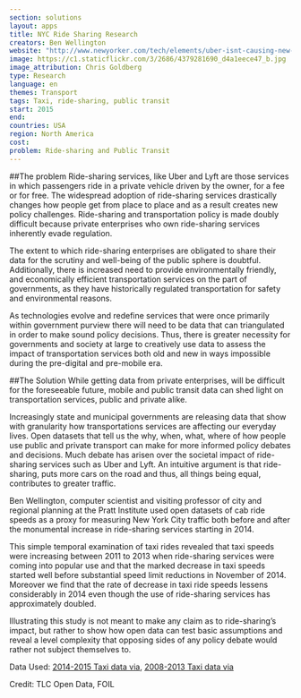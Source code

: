 ```yaml
---
section: solutions
layout: apps
title: NYC Ride Sharing Research 
creators: Ben Wellington 
website: "http://www.newyorker.com/tech/elements/uber-isnt-causing-new-york-citys-traffic-slowdown"
image: https://c1.staticflickr.com/3/2686/4379281690_d4a1eece47_b.jpg
image_attribution: Chris Goldberg
type: Research 
language: en
themes: Transport
tags: Taxi, ride-sharing, public transit
start: 2015
end: 
countries: USA
region: North America
cost: 
problem: Ride-sharing and Public Transit
---
```

##The problem
Ride-sharing services, like Uber and Lyft are those services in which passengers ride in a private vehicle driven by the owner, for a fee or for free. The widespread adoption of ride-sharing services drastically changes how people get from place to place and as a result creates new policy challenges. Ride-sharing and transportation policy is made doubly difficult because private enterprises who own ride-sharing services inherently evade regulation.

The extent to which ride-sharing enterprises are obligated to share their data for the scrutiny and well-being of the public sphere is doubtful. Additionally, there is increased need to provide environmentally friendly, and economically efficient transportation services on the part of governments, as they have historically regulated transportation for safety and environmental reasons. 

As technologies evolve and redefine services that were once primarily within government purview there will need to be data that can triangulated in order to make sound policy decisions. Thus, there is greater necessity for governments and society at large to creatively use data to assess the impact of transportation services both old and new in ways impossible during the pre-digital and pre-mobile era. 
    
##The Solution
While getting data from private enterprises, will be difficult for the foreseeable future, mobile and public transit data can shed light on transportation services, public and private alike.

Increasingly state and municipal governments are releasing data that show with granularity how transportations services are affecting our everyday lives. Open datasets that tell us the why, when, what, where of how people use public and private transport can make for more informed policy debates and decisions.
Much debate has arisen over the societal impact of ride-sharing services such as Uber and Lyft. An intuitive argument is that ride-sharing, puts more cars on the road and thus, all things being equal, contributes to greater traffic. 

Ben Wellington, computer scientist and visiting professor of city and regional planning at the Pratt Institute used open datasets of cab ride speeds as a proxy for measuring New York City traffic both before and after the monumental increase in ride-sharing services starting in 2014. 

This simple temporal examination of taxi rides revealed that taxi speeds were increasing between 2011 to 2013 when ride-sharing services were coming into popular use and that the marked decrease in taxi speeds started well before substantial speed limit reductions in November of 2014. Moreover we find that the rate of decrease in taxi ride speeds lessens considerably in 2014 even though the use of ride-sharing services has approximately doubled. 

Illustrating this study is not meant to make any claim as to ride-sharing’s impact, but rather to show how open data can test basic assumptions and reveal a level complexity that opposing sides of any policy debate would rather not subject themselves to.

Data Used: [2014-2015 Taxi data via](http://www.nyc.gov/html/tlc/html/about/statistics.shtml), [2008-2013 Taxi data via](https://bigquery.cloud.google.com/table/alien-climber-851:nyc_taxi_redacted.trip_data?pli=1)

Credit: TLC Open Data, FOIL
